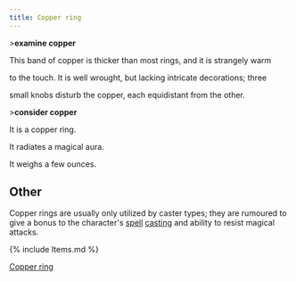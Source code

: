 ```yaml
---
title: Copper ring
---
```


\>**examine copper**

This band of copper is thicker than most rings, and it is strangely warm

to the touch. It is well wrought, but lacking intricate decorations;
three

small knobs disturb the copper, each equidistant from the other.

\>**consider copper**

It is a copper ring.

It radiates a magical aura.

It weighs a few ounces.

## Other

Copper rings are usually only utilized by caster types; they are
rumoured to give a bonus to the character's [spell](spell "wikilink")
[casting](cast "wikilink") and ability to resist magical attacks.

{% include Items.md %}

[Copper ring](Category:_Rings "wikilink")